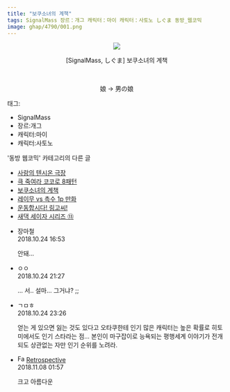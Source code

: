 ```yaml
---
title: "보쿠소녀의 계책"
tags: SignalMass 장르：개그 캐릭터：마이 캐릭터：사토노 しぐま 동방_웹코믹
image: ghap/4790/001.png
---
```

<div class="article">
<p style="text-align: center; clear: none; float: none;"><img src="{{ site.nasurl }}/ghap/4790/001.png"/></p>
<p style="text-align: center; clear: none; float: none;">[SignalMass, しぐま] 보쿠소녀의 계책</p>
<p style="text-align: center; clear: none; float: none;"><br/></p>
<p style="text-align: center; clear: none; float: none;">娘 -&gt; 男の娘</p>
</div><div class="tagTrail">
<p>태그: </p>
<ul>
<li>SignalMass</li>
<li>장르:개그</li>
<li>캐릭터:마이</li>
<li>캐릭터:사토노</li>
</ul>
</div><div class="another">
<p>'동방 웹코믹' 카테고리의 다른 글</p>
<ul>
<li><a href="/2018-11-05-ghap_5127">사랑의 텐시온 극장</a></li>
<li><a href="/2018-10-24-ghap_4803">큭 죽여라 코코로 8패턴</a></li>
<li><a href="/2018-10-24-ghap_4790">보쿠소녀의 계책</a></li>
<li><a href="/2018-10-24-ghap_4789">레이무 vs 촉수 1p 만화</a></li>
<li><a href="/2018-10-24-ghap_4788">운동합시다! 링고씨!</a></li>
<li><a href="/2018-10-21-ghap_4780">새댁 세이자 시리즈 ⑬</a></li>
</ul>
</div><div class="cb_module cb_fluid">
<div class="cb_wrt cb_profile">
<div class="comment">
<ul>
<li class="cb_thumb_off" id="comment15361414">
<div class="cb_comment_area">
<div class="cb_info_area">
<div class="cb_section">
<span class="cb_nick_name">장마철</span>
</div>
<div class="cb_section">
<span class="cb_date">2018.10.24 16:53 </span>
</div>
</div>
<div class="cb_dsc_comment">
<p class="cb_dsc">
											안돼...
										</p>
</div>
</div></li>
<li class="cb_thumb_off" id="comment15361586">
<div class="cb_comment_area">
<div class="cb_info_area">
<div class="cb_section">
<span class="cb_nick_name">ㅇㅇ</span>
</div>
<div class="cb_section">
<span class="cb_date">2018.10.24 21:27 </span>
</div>
</div>
<div class="cb_dsc_comment">
<p class="cb_dsc">
											... 서.. 설마... 그거냐? ;;<br/>
</p>
</div>
</div></li>
<li class="cb_thumb_off" id="comment15361670">
<div class="cb_comment_area">
<div class="cb_info_area">
<div class="cb_section">
<span class="cb_nick_name">ㄱㅁㅎ</span>
</div>
<div class="cb_section">
<span class="cb_date">2018.10.24 23:26 </span>
</div>
</div>
<div class="cb_dsc_comment">
<p class="cb_dsc">
											얻는 게 있으면 잃는 것도 있다고 오타쿠한테 인기 많은 캐릭터는 높은 확률로 히토미에서도 인기 스타라는 점... 본인이 마구잡이로 능욕되는 평행세계 이야기가 전개되도 상관없는 자만 인기 순위를 노려라.
										</p>
</div>
</div></li>
<li class="cb_thumb_off" id="comment15369427">
<div class="cb_comment_area">
<div class="cb_info_area">
<div class="cb_section">
<span class="cb_nick_name"><img alt="Favicon of http://retropective53.tistory.com" height="16" onerror="this.onerror=null;this.parentNode.removeChild(this)" src="http://retropective53.tistory.com/favicon.ico" width="16"/> <a href="http://retropective53.tistory.com" onclick="return openLinkInNewWindow(this)">Retrospective</a></span>
</div>
<div class="cb_section">
<span class="cb_date">2018.11.08 01:57 </span>
</div>
</div>
<div class="cb_dsc_comment">
<p class="cb_dsc">
											크고 아름다운
										</p>
</div>
</div></li>
</ul>
</div>
</div><!-- commentList close -->
</div>